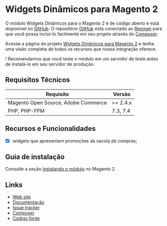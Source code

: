 # Widgets Dinâmicos para Magento 2

O módulo Widgets Dinâmicos para o Magento 2 é de código aberto e está disponível no [GitHub](https://github.com/eloom/module-dynamic-widgets). O repositório [GitHub](https://github.com/eloom/module-dynamic-widgets) está conectado ao [Repman](https://app.repman.io/organization/eloom/package/56e8121d-336e-4f1c-bcd6-79c98ef69314/details) para que você possa incluí-lo facilmente em seu projeto através do [Composer](https://getcomposer.org/).

Acesse a página do projeto [Widgets Dinâmicos para Magento 2](https://www.eloom.com.br/widgets) e tenha uma visão completa de todos os recursos que nossa integração oferece.

! Recomendamos que você teste o módulo em um servidor de teste antes de instalá-lo em seu servidor de produção.

## Requisitos Técnicos

| Requisito | Versão |
| ------ | ----------- |
| Magento Open Source, Adobe Commerce | >= 2.4.x |
| PHP, PHP-FPM | 7.3, 7.4 |

## Recursos e Funcionalidades

- [x] widgets que apresentam promoções da sacola de compras;

## Guia de instalação

Consulte a seção [Instalando o módulo](https://docs.eloom.com.br/pt/dynamic-widgets#instalando-o-modulo) no Magento 2.

## Links

* [Web site](https://www.eloom.com.br/widgets)
* [Documentação](https://docs.eloom.com.br/dynamic-widgets)
* [Issue tracker](https://github.com/eloom/module-dynamic-widgets/issues)
* [Composer](https://app.repman.io/organization/eloom/package/56e8121d-336e-4f1c-bcd6-79c98ef69314/details)
* [Código fonte](https://github.com/eloom/module-dynamic-widgets)
